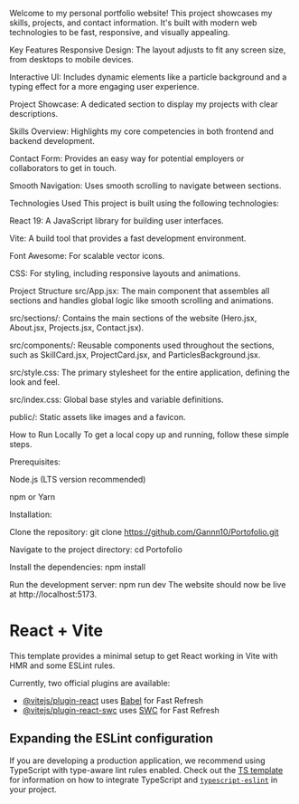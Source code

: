 Welcome to my personal portfolio website! This project showcases my skills, projects, and contact information. It's built with modern web technologies to be fast, responsive, and visually appealing.

Key Features
Responsive Design: The layout adjusts to fit any screen size, from desktops to mobile devices.

Interactive UI: Includes dynamic elements like a particle background and a typing effect for a more engaging user experience.

Project Showcase: A dedicated section to display my projects with clear descriptions.

Skills Overview: Highlights my core competencies in both frontend and backend development.

Contact Form: Provides an easy way for potential employers or collaborators to get in touch.

Smooth Navigation: Uses smooth scrolling to navigate between sections.

Technologies Used
This project is built using the following technologies:

React 19: A JavaScript library for building user interfaces.

Vite: A build tool that provides a fast development environment.

Font Awesome: For scalable vector icons.

CSS: For styling, including responsive layouts and animations.

Project Structure
src/App.jsx: The main component that assembles all sections and handles global logic like smooth scrolling and animations.

src/sections/: Contains the main sections of the website (Hero.jsx, About.jsx, Projects.jsx, Contact.jsx).

src/components/: Reusable components used throughout the sections, such as SkillCard.jsx, ProjectCard.jsx, and ParticlesBackground.jsx.

src/style.css: The primary stylesheet for the entire application, defining the look and feel.

src/index.css: Global base styles and variable definitions.

public/: Static assets like images and a favicon.

How to Run Locally
To get a local copy up and running, follow these simple steps.

Prerequisites:

Node.js (LTS version recommended)

npm or Yarn

Installation:

Clone the repository:
git clone https://github.com/Gannn10/Portofolio.git

Navigate to the project directory:
cd Portofolio

Install the dependencies:
npm install

Run the development server:
npm run dev
The website should now be live at http://localhost:5173.


# React + Vite

This template provides a minimal setup to get React working in Vite with HMR and some ESLint rules.

Currently, two official plugins are available:

- [@vitejs/plugin-react](https://github.com/vitejs/vite-plugin-react/blob/main/packages/plugin-react) uses [Babel](https://babeljs.io/) for Fast Refresh
- [@vitejs/plugin-react-swc](https://github.com/vitejs/vite-plugin-react/blob/main/packages/plugin-react-swc) uses [SWC](https://swc.rs/) for Fast Refresh

## Expanding the ESLint configuration

If you are developing a production application, we recommend using TypeScript with type-aware lint rules enabled. Check out the [TS template](https://github.com/vitejs/vite/tree/main/packages/create-vite/template-react-ts) for information on how to integrate TypeScript and [`typescript-eslint`](https://typescript-eslint.io) in your project.
